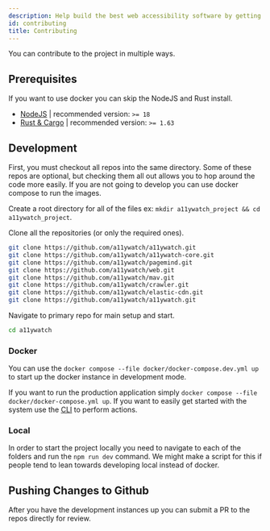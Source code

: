 ```yaml
---
description: Help build the best web accessibility software by getting in on the code! Steps on installation and building for development. 
id: contributing
title: Contributing
---
```


You can contribute to the project in multiple ways.

## Prerequisites

If you want to use docker you can skip the NodeJS and Rust install.

- [NodeJS](https://nodejs.org/) | recommended version: `>= 18` 
- [Rust & Cargo](https://doc.rust-lang.org/cargo/getting-started/installation.html) | recommended version: `>= 1.63`

## Development

First, you must checkout all repos into the same directory. Some of these repos are optional, but checking them all out allows you to hop around the code more easily. If you are not going to develop you can use docker compose to run the images.

Create a root directory for all of the files ex: `mkdir a11ywatch_project && cd a11ywatch_project`.


Clone all the repositories (or only the required ones).

```sh
git clone https://github.com/a11ywatch/a11ywatch.git
git clone https://github.com/a11ywatch/a11ywatch-core.git
git clone https://github.com/a11ywatch/pagemind.git
git clone https://github.com/a11ywatch/web.git
git clone https://github.com/a11ywatch/mav.git
git clone https://github.com/a11ywatch/crawler.git
git clone https://github.com/a11ywatch/elastic-cdn.git
git clone https://github.com/a11ywatch/a11ywatch.git
```

Navigate to primary repo for main setup and start.

```sh
cd a11ywatch
```

### Docker

You can use the `docker compose --file docker/docker-compose.dev.yml up` to start up the docker instance in development mode.

If you want to run the production application simply `docker compose --file docker/docker-compose.yml up`. If you want to easily get started with the system use the [CLI](https://docs.a11ywatch.com/documentation/cli/) to perform actions.

### Local

In order to start the project locally you need to navigate to each of the folders and run the `npm run dev` command. We might make a script for this if people tend to lean
towards developing local instead of docker.

## Pushing Changes to Github

After you have the development instances up you can submit a PR to the repos directly for review.
